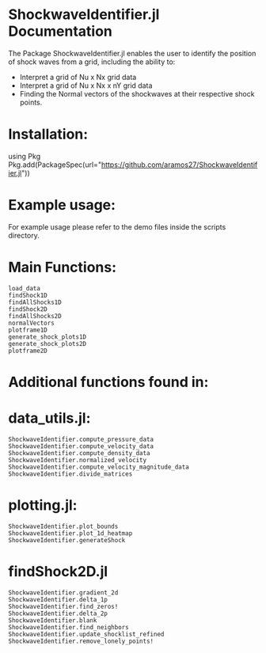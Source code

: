 # ShockwaveIdentifier.jl Documentation

The Package ShockwaveIdentifier.jl enables the user to identify the position of shock waves from a grid, including the ability to: 

- Interpret a grid of Nu x Nx grid data
- Interpret a grid of Nu x Nx x nY grid data
- Finding the Normal vectors of the shockwaves at their respective shock points.

# Installation:
using Pkg
Pkg.add(PackageSpec(url="https://github.com/aramos27/ShockwaveIdentifier.jl"))

# Example usage:
For example usage please refer to the demo files inside the scripts directory. 

# Main Functions:
```@docs
load_data
findShock1D
findAllShocks1D
findShock2D
findAllShocks2D
normalVectors
plotframe1D
generate_shock_plots1D
generate_shock_plots2D
plotframe2D
```

# Additional functions found in:
# data_utils.jl:
```@docs
ShockwaveIdentifier.compute_pressure_data
ShockwaveIdentifier.compute_velocity_data
ShockwaveIdentifier.compute_density_data
ShockwaveIdentifier.normalized_velocity
ShockwaveIdentifier.compute_velocity_magnitude_data
ShockwaveIdentifier.divide_matrices
```

# plotting.jl:
```@docs
ShockwaveIdentifier.plot_bounds
ShockwaveIdentifier.plot_1d_heatmap
ShockwaveIdentifier.generateShock
```

# findShock2D.jl
```@docs
ShockwaveIdentifier.gradient_2d
ShockwaveIdentifier.delta_1p
ShockwaveIdentifier.find_zeros!
ShockwaveIdentifier.delta_2p
ShockwaveIdentifier.blank
ShockwaveIdentifier.find_neighbors
ShockwaveIdentifier.update_shocklist_refined
ShockwaveIdentifier.remove_lonely_points!

```